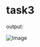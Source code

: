 # task3

output:

![Image](https://github.com/user-attachments/assets/5739e854-63ec-403e-b288-4cbe7cff856f)
